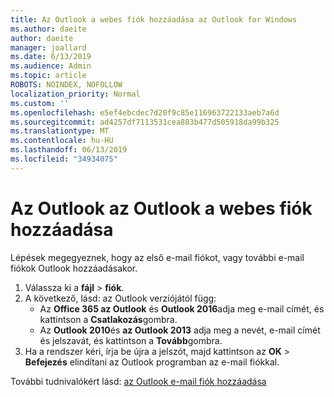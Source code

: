 ```yaml
---
title: Az Outlook a webes fiók hozzáadása az Outlook for Windows
ms.author: daeite
author: daeite
manager: joallard
ms.date: 6/13/2019
ms.audience: Admin
ms.topic: article
ROBOTS: NOINDEX, NOFOLLOW
localization_priority: Normal
ms.custom: ''
ms.openlocfilehash: e5ef4ebcdec7d20f9c85e116963722133aeb7a6d
ms.sourcegitcommit: ad4257df7113531cea883b477d505918da99b325
ms.translationtype: MT
ms.contentlocale: hu-HU
ms.lasthandoff: 06/13/2019
ms.locfileid: "34934075"
---
```

# <a name="add-your-outlook-on-the-web-account-to-outlook"></a>Az Outlook az Outlook a webes fiók hozzáadása

Lépések megegyeznek, hogy az első e-mail fiókot, vagy további e-mail fiókok Outlook hozzáadásakor.

1. Válassza ki a **fájl** > **fiók**.
1. A következő, lásd: az Outlook verziójától függ:
    - Az **Office 365 az Outlook** és **Outlook 2016**adja meg e-mail címét, és kattintson a **Csatlakozás**gombra.
    - Az **Outlook 2010**és **az Outlook 2013** adja meg a nevét, e-mail címét és jelszavát, és kattintson a **Tovább**gombra.
1. Ha a rendszer kéri, írja be újra a jelszót, majd kattintson az **OK** > **Befejezés** elindítani az Outlook programban az e-mail fiókkal.

További tudnivalókért lásd: [az Outlook e-mail fiók hozzáadása](https://support.office.com/article/6e27792a-9267-4aa4-8bb6-c84ef146101b)